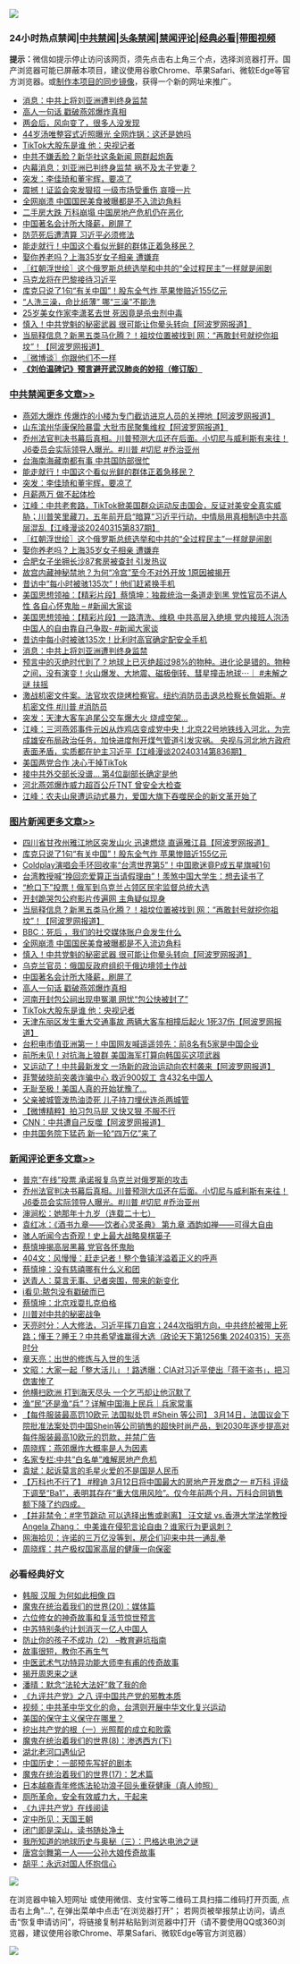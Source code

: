 ![](https://raw.githubusercontent.com/jsvpn/jsproxy/dev/64photo/fqnews-qr.jpg)

<div id="tt">
<h3>24小时热点禁闻|<a href="#%E4%B8%AD%E5%85%B1%E7%A6%81%E9%97%BB%E6%9B%B4%E5%A4%9A%E6%96%87%E7%AB%A0">中共禁闻</a>|<a href="#%E5%9B%BE%E7%89%87%E6%96%B0%E9%97%BB%E6%9B%B4%E5%A4%9A%E6%96%87%E7%AB%A0">头条禁闻</a>|<a href="#%E6%96%B0%E9%97%BB%E8%AF%84%E8%AE%BA%E6%9B%B4%E5%A4%9A%E6%96%87%E7%AB%A0">禁闻评论|<a href="#%E5%BF%85%E7%9C%8B%E7%BB%8F%E5%85%B8%E5%A5%BD%E6%96%87">经典必看</a>|<a href="https://fanb1.xyz/3" target="_blank">带图视频</a></h3>
<div><b>提示：</b>微信如提示停止访问该网页，须先点击右上角三个点，选择浏览器打开。国产浏览器可能已屏蔽本项目，建议使用谷歌Chrome、苹果Safari、微软Edge等官方浏览器。或<a href="%E5%88%B6%E4%BD%9Cgit%E7%A6%81%E9%97%BB%E9%95%9C%E5%83%8F.md">制作本项目的同步镜像</a>，获得一个新的网址来推广。</div>
<ul>

<li><a href="/cbnews/20240315/2013459.md">消息：中共上将刘亚洲遭判终身监禁</a></li>
<li><a href="/topimagenews/20240316/2013567.md">高人一句话 戳破燕郊爆炸真相</a></li>
<li><a href="/cnnews/20240316/2013591.md">两会后，风向变了，很多人没发现</a></li>
<li><a href="/yule/20240316/2013614.md">44岁汤唯整容式近照曝光 全网炸锅：这还是她吗</a></li>
<li><a href="/topimagenews/20240316/2013470.md">TikTok大股东是谁 他：央视记者</a></li>
<li><a href="/cnnews/20240316/2013539.md">中共不嫌丢脸？新华社这条新闻 网群起炮轰</a></li>
<li><a href="/baitai/20240316/2013477.md">内幕消息：刘亚洲已判终身监禁 祸不及太子党妻？</a></li>
<li><a href="/cbnews/20240316/2013686.md">突发：李佳琦和董宇辉，要凉了</a></li>
<li><a href="/finance/20240316/2013589.md">震撼！证监会突发狠招 一级市场受重伤 哀嚎一片</a></li>
<li><a href="/topimagenews/20240316/2013647.md">全网崩溃 中国国民美食被曝都是不入流边角料</a></li>
<li><a href="/baitai/20240316/2013509.md">二手房大跌 万科崩塌 中国房地产危机仍在恶化</a></li>
<li><a href="/topimagenews/20240316/2013622.md">中国著名会计所大降薪，刷屏了</a></li>
<li><a href="/cnnews/20240316/2013696.md">防范死后遭清算 习近平必须修法</a></li>
<li><a href="/cbnews/20240316/2013698.md">能走就行！中国这个看似光鲜的群体正着急移民？</a></li>
<li><a href="/cbnews/20240316/2013656.md">娶你养老吗？上海35岁女子相亲 遭嫌弃</a></li>
<li><a href="/cbnews/20240316/2013664.md">〖红朝浮世绘〗这个俄罗斯总统选举和中共的“全过程民主”一样就是闹剧</a></li>
<li><a href="/worldnews/20240316/2013658.md">马克龙将在巴黎接待习近平</a></li>
<li><a href="/topimagenews/20240316/2013741.md">库克只说了1句“有关中国”！股东全气炸 苹果惨赔近155亿元</a></li>
<li><a href="/lifebaike/20240316/2013628.md">“人洗三澡，命比纸薄” 哪“三澡”不能洗</a></li>
<li><a href="/comments/20240316/2013478.md">25岁美女作家李潇茗去世 死因竟是杀虫剂中毒</a></li>
<li><a href="/topimagenews/20240316/2013634.md">慎入！中共党魁的秘密武器 很可能让你晕头转向【阿波罗网报道】</a></li>
<li><a href="/topimagenews/20240316/2013679.md">当局释信息？新黑五类马化腾？！祖坟位置被找到 网：“再敢封号就挖你祖坟”！【阿波罗网报道】</a></li>
<li><a href="/ssgc/20240316/2013578.md">〖微博谈〗你跟他们不一样</a></li>
<li><b><a href="/comments/20200207/1272816.md" target="_blank">《刘伯温碑记》预言避开武汉肺炎的妙招（修订版）</a></b></li>
</ul>
</div>

<div class="catlist">
<h3><a href="/cbnews/" target="_blank">中共禁闻</a><span><a href="/cbnews/" target="_blank" rel="nofollow">更多文章>></a></span></h3>
<ul>
<li><a href="/cbnews/20240316/2013794.md" target="_blank">燕郊大爆炸 传爆炸的小楼为专门截访进京人员的关押地【阿波罗网报道】</a></li>
<li><a href="/cbnews/20240316/2013788.md" target="_blank">山东滨州华康保险暴雷 大批市民聚集维权【阿波罗网报道】</a></li>
<li><a href="/comments/20240316/2013770.md" target="_blank">乔州法官判决书幕后真相。川普预测大瓜还在后面。小切尼与威利斯有来往！J6委员会实际领导人曝光。#川普 #切尼 #乔治亚州</a></li>
<li><a href="/cbnews/20240316/2013699.md" target="_blank">台海南海藏南都有事 中共国防部很忙</a></li>
<li><a href="/cbnews/20240316/2013698.md" target="_blank">能走就行！中国这个看似光鲜的群体正着急移民？</a></li>
<li><a href="/cbnews/20240316/2013686.md" target="_blank">突发：李佳琦和董宇辉，要凉了</a></li>
<li><a href="/cbnews/20240316/2013673.md" target="_blank">月薪两万 做不起体检</a></li>
<li><a href="/cbnews/20240316/2013670.md" target="_blank">江峰：中共老套路，TikTok掀美国群众运动反击国会，反证对美安全真实威胁；川普笑里藏刀，五年前开启“暗算”习近平行动，中情局用真相制造中共高层混乱【江峰漫谈20240315第837期】</a></li>
<li><a href="/cbnews/20240316/2013664.md" target="_blank">〖红朝浮世绘〗这个俄罗斯总统选举和中共的“全过程民主”一样就是闹剧</a></li>
<li><a href="/cbnews/20240316/2013656.md" target="_blank">娶你养老吗？上海35岁女子相亲 遭嫌弃</a></li>
<li><a href="/cbnews/20240316/2013655.md" target="_blank">合肥女子坐拥长沙87套房被查封 引发热议</a></li>
<li><a href="/cbnews/20240316/2013635.md" target="_blank">故宫内藏神秘禁地？为何“冷宫”至今不对外开放 1原因被揭开</a></li>
<li><a href="/cbnews/20240316/2013623.md" target="_blank">昔访中“每小时被骇135次”！他们赶紧换手机</a></li>
<li><a href="/cbnews/20240316/2013536.md" target="_blank">美国思想领袖：【精彩片段】蔡慎坤：独裁统治一条道走到黑 党性官员不讲人性 各自心怀鬼胎 &#8211; #新闻大家谈</a></li>
<li><a href="/cbnews/20240316/2013528.md" target="_blank">美国思想领袖：【精彩片段】一路清洗、维稳 中共高层入绝境 党内接班人泡汤 中国人的自由靠自己争取- #新闻大家谈</a></li>
<li><a href="/cbnews/20240316/2013471.md" target="_blank">昔访中每小时被骇135次！比利时高官确定配安全手机</a></li>
<li><a href="/cbnews/20240315/2013459.md" target="_blank">消息：中共上将刘亚洲遭判终身监禁</a></li>
<li><a href="/comments/20240315/2013397.md" target="_blank">预言中的灭绝时代到了？地球上已灭绝超过98%的物种。进化论是错的。物种之间，没有演变！火山爆发、大地震、磁极倒转、彗星撞击地球⋯｜ #未解之谜 扶摇</a></li>
<li><a href="/comments/20240315/2013382.md" target="_blank">激战机密文件案。法官坎农烧烤检察官。纽约消防员击退总检察长詹姆斯。#机密文件 #川普 #消防员</a></li>
<li><a href="/cbnews/20240315/2013297.md" target="_blank">突发：天津大客车追尾公交车爆大火 烧成空架…</a></li>
<li><a href="/cbnews/20240315/2013253.md" target="_blank">江峰：三河燕郊事件元凶从炸鸡店变成党中央！北京22号地铁线入河北，为完成雄安布局政治任务，加快进度刨开煤气管道引发灾祸。 央视与河北地方政府表面矛盾，实质都在护主习近平【江峰漫谈20240314第836期】</a></li>
<li><a href="/comments/20240315/2013181.md" target="_blank">美国两党合作 决心干掉TikTok</a></li>
<li><a href="/cbnews/20240315/2013170.md" target="_blank">接中共外交部长没谱… 第4位副部长确定是他</a></li>
<li><a href="/cbnews/20240314/2012979.md" target="_blank">河北燕郊爆炸威力超百公斤TNT 曾安全大检查</a></li>
<li><a href="/cbnews/20240314/2012969.md" target="_blank">江峰：农夫山泉遭运动式暴力，爱国大旗下吞噬民企的新文革开始了</a></li>

</ul>
</div>
<div class="catlist">
<h3><a href="/topimagenews/" target="_blank">图片新闻</a><span><a href="/topimagenews/" target="_blank" rel="nofollow">更多文章>></a></span></h3>
<ul>
<li><a href="/topimagenews/20240316/2013785.md" target="_blank">四川省甘孜州雅江地区突发山火 迅速燃烧 直逼雅江县【阿波罗网报道】</a></li>
<li><a href="/topimagenews/20240316/2013741.md" target="_blank">库克只说了1句“有关中国”！股东全气炸 苹果惨赔近155亿元</a></li>
<li><a href="/topimagenews/20240316/2013740.md" target="_blank">Coldplay演唱会手环回收率“台湾世界第5”！中国歌迷竟P成五星旗喊1句</a></li>
<li><a href="/topimagenews/20240316/2013729.md" target="_blank">台湾教授喊“挽回恋爱算正当请假理由”！羡煞中国大学生：想去读书了</a></li>
<li><a href="/topimagenews/20240316/2013728.md" target="_blank">“枪口下”投票！俄军到乌克兰占领区民宅监督总统大选</a></li>
<li><a href="/topimagenews/20240316/2013727.md" target="_blank">开封跪哭包公府影片传遍网 主角疑似现身</a></li>
<li><a href="/topimagenews/20240316/2013679.md" target="_blank">当局释信息？新黑五类马化腾？！祖坟位置被找到 网：“再敢封号就挖你祖坟”！【阿波罗网报道】</a></li>
<li><a href="/topimagenews/20240316/2013672.md" target="_blank">BBC：死后 ，我们的社交媒体账户会发生什么</a></li>
<li><a href="/topimagenews/20240316/2013647.md" target="_blank">全网崩溃 中国国民美食被曝都是不入流边角料</a></li>
<li><a href="/topimagenews/20240316/2013634.md" target="_blank">慎入！中共党魁的秘密武器 很可能让你晕头转向【阿波罗网报道】</a></li>
<li><a href="/topimagenews/20240316/2013633.md" target="_blank">乌克兰官员：俄国反政府组织于俄边境领土作战</a></li>
<li><a href="/topimagenews/20240316/2013622.md" target="_blank">中国著名会计所大降薪，刷屏了</a></li>
<li><a href="/topimagenews/20240316/2013567.md" target="_blank">高人一句话 戳破燕郊爆炸真相</a></li>
<li><a href="/topimagenews/20240316/2013514.md" target="_blank">河南开封包公祠出现申冤潮 网忧“包公快被封了”</a></li>
<li><a href="/topimagenews/20240316/2013470.md" target="_blank">TikTok大股东是谁 他：央视记者</a></li>
<li><a href="/topimagenews/20240315/2013405.md" target="_blank">天津东丽区发生重大交通事故 两辆大客车相撞后起火 1死37伤【阿波罗网报道】</a></li>
<li><a href="/topimagenews/20240315/2013353.md" target="_blank">台积电市值亚洲第一！中国网友喊遥遥领先：前8名有5家是中国企业</a></li>
<li><a href="/topimagenews/20240315/2013352.md" target="_blank">前所未见！对抗海上狼群 美国海军打算向韩国买这项武器</a></li>
<li><a href="/topimagenews/20240315/2013338.md" target="_blank">又运动了！中共最新发文 一场新的政治运动向农村袭来【阿波罗网报道】</a></li>
<li><a href="/topimagenews/20240315/2013296.md" target="_blank">菲警破晓前突袭诈骗中心 救近900奴工 含432名中国人</a></li>
<li><a href="/topimagenews/20240315/2013232.md" target="_blank">无耻至极！美国人真的开始犹豫了…</a></li>
<li><a href="/topimagenews/20240315/2013231.md" target="_blank">父亲被城管泼热油烫死 儿子持刀埋伏连杀两城管</a></li>
<li><a href="/topimagenews/20240315/2013215.md" target="_blank">【微博精粹】拍习包马屁 又快又狠 不服不行</a></li>
<li><a href="/topimagenews/20240315/2013209.md" target="_blank">CNN：中共遭自己反噬【阿波罗网报道】</a></li>
<li><a href="/topimagenews/20240315/2013208.md" target="_blank">中共国务院下猛药 新一轮“四万亿”来了</a></li>

</ul>
</div>
<div class="catlist">
<h3><a href="/comments/" target="_blank">新闻评论</a><span><a href="/comments/" target="_blank" rel="nofollow">更多文章>></a></span></h3>
<ul>
<li><a href="/comments/20240316/2013791.md" target="_blank">普京“在线”投票 承诺报复乌克兰对俄罗斯的攻击</a></li>
<li><a href="/comments/20240316/2013770.md" target="_blank">乔州法官判决书幕后真相。川普预测大瓜还在后面。小切尼与威利斯有来往！J6委员会实际领导人曝光。#川普 #切尼 #乔治亚州</a></li>
<li><a href="/comments/20240316/2013736.md" target="_blank">渖涧松：她那年十九岁（连载二十七）</a></li>
<li><a href="/comments/20240316/2013726.md" target="_blank">袁红冰：《酒书九章——饮者心灵圣典》 第九章 酒韵如禅——可得大自由</a></li>
<li><a href="/comments/20240316/2013680.md" target="_blank">骇人听闻今古奇观！史上最大战略臭棋篓子</a></li>
<li><a href="/comments/20240316/2013649.md" target="_blank">蔡慎坤揭高层黑幕 党官各怀鬼胎</a></li>
<li><a href="/comments/20240316/2013640.md" target="_blank">404文：风慢慢：赶走记者！整个鲁镇洋溢着正义的呼声</a></li>
<li><a href="/comments/20240316/2013639.md" target="_blank">蔡慎坤：没有慈禧哪有什么义和团</a></li>
<li><a href="/comments/20240316/2013638.md" target="_blank">送青人：莫言无事、记者突围，带来的新变化</a></li>
<li><a href="/comments/20240316/2013637.md" target="_blank">i看见:脓包没有戳破而已</a></li>
<li><a href="/comments/20240316/2013636.md" target="_blank">蔡慎坤：北京戏耍扎克伯格</a></li>
<li><a href="/comments/20240316/2013617.md" target="_blank">川普对中共的秘密战争</a></li>
<li><a href="/comments/20240316/2013616.md" target="_blank">天亮时分：人大修法，习近平挥刀自宫；244次指明方向，中共终於被带上死路；懂王？睡王？中共希望谁赢得大选（政论天下第1256集 20240315）天亮时分</a></li>
<li><a href="/comments/20240316/2013597.md" target="_blank">章天亮：出世的修炼与入世的生活</a></li>
<li><a href="/comments/20240316/2013587.md" target="_blank">文昭：大家一起「整大活儿」！路透曝：CIA对习近平使出「蒋干盗书」，把习偬害惨了</a></li>
<li><a href="/comments/20240316/2013583.md" target="_blank">他横扫欧洲 打到海天尽头 一个乞丐却让他沉默了</a></li>
<li><a href="/comments/20240316/2013580.md" target="_blank">渔“民”还是渔“兵”？详解中国海上民兵｜兵家常事</a></li>
<li><a href="/comments/20240316/2013566.md" target="_blank">【每件服装最高罚10欧元 法国拟处罚 #Shein 等公司】 3月14日，法国议会下院批准法案处罚中国Shein等公司销售的超快时尚产品，到2030年逐步提高对每件服装最高10欧元的罚款，并禁广告</a></li>
<li><a href="/comments/20240316/2013556.md" target="_blank">周晓辉：燕郊爆炸大概率是人为因素</a></li>
<li><a href="/comments/20240316/2013555.md" target="_blank">名家专栏:中共“白名单”难解房地产危机</a></li>
<li><a href="/comments/20240316/2013554.md" target="_blank">袁斌：起诉莫言的毛星火爱的不是国是人民币</a></li>
<li><a href="/comments/20240316/2013549.md" target="_blank">【万科也不行了】 #穆迪 3月12日将中国最大的房地产开发商之一 #万科 评级下调至“Ba1”，表明其存在“重大信用风险”。仅今年前两个月，万科合同销售额下降了约四成。</a></li>
<li><a href="/comments/20240316/2013548.md" target="_blank">【并非禁令：#字节跳动 可以选择出售或剥离】 汪文斌 vs.香港大学法学教授 Angela Zhang： 中美谁在侵犯言论自由？谁家行为更讽刺？</a></li>
<li><a href="/comments/20240316/2013538.md" target="_blank">网海拾贝：许诺的三万亿没等到，房企们迎来中共一通乱拳</a></li>
<li><a href="/comments/20240316/2013537.md" target="_blank">周晓辉：共产极权国家高层的健康一向保密</a></li>

</ul>
</div>

<div class="catlist">
<h3>必看经典好文</h3>
<ul>
<li><a href="/bannedvideo/20220403/1714030.md" target="_blank">韩服 汉服 为何如此相像 四</a></li>
<li><a href="/comments/20180725/976787.md" target="_blank">魔鬼在统治着我们的世界(20)：媒体篇</a></li>
<li><a href="/tculture/20130420/118886.md" target="_blank">六位修女的神奇故事和复活节惊世预言</a></li>
<li><a href="/comments/20220920/1786910.md" target="_blank">中苏特别条约计划消灭一亿人中国人</a></li>
<li><a href="/comments/20230917/1933753.md" target="_blank">防止你的孩子不成功（2） &#8211;教育避坑指南</a></li>
<li><a href="/funmedia/20210802/1598610.md" target="_blank">故事很短，教你不再生气</a></li>
<li><a href="/comments/20210810/1603664.md" target="_blank">中医武术气功特异功能大师李有甫的传奇故事</a></li>
<li><a href="/lishi/20131130/662544.md" target="_blank">揭开周恩来之谜</a></li>
<li><a href="/comments/20210312/1502968.md" target="_blank">潘晴：默念“法轮大法好”救了我的命</a></li>
<li><a href="/bookonline/20131116/201047.md" target="_blank">《九评共产党》之八 评中国共产党的邪教本质</a></li>
<li><a href="/comments/20220119/1681422.md" target="_blank">视频：中共革中华文化的命，台湾则开展中华文化复兴运动</a></li>
<li><a href="/lifebaike/20200520/1331379.md" target="_blank">美国的保守主义保守在哪里？</a></li>
<li><a href="/comments/20200629/1352460.md" target="_blank">挖出共产党的根（一）光照帮的成立和败露</a></li>
<li><a href="/topimagenews/20180527/948714.md" target="_blank">魔鬼在统治着我们的世界(8)：渗透西方(下)</a></li>
<li><a href="/comments/20240116/1984226.md" target="_blank">湖北老河口遇仙记</a></li>
<li><a href="/comments/20220910/1782931.md" target="_blank">中国历史：一部预先写好的剧本</a></li>
<li><a href="/topimagenews/20180620/960677.md" target="_blank">魔鬼在统治着我们的世界(17)：艺术篇</a></li>
<li><a href="/comments/20211023/1642745.md" target="_blank">日本越裔青年修炼法轮功浪子回头重获健康（真人帅照）</a></li>
<li><a href="/comments/20220605/1742040.md" target="_blank">厕所革命，安全有效威力大，干起来</a></li>
<li><a href="/bookonline/20131116/201057.md" target="_blank">《九评共产党》在线阅读</a></li>
<li><a href="/tculture/xiulian/20151111/470021.md" target="_blank">定中所见：天国王朝</a></li>
<li><a href="/tculture/20200803/1373949.md" target="_blank">闭门即是深山，读书随处净土</a></li>
<li><a href="/tculture/xiulian/20170726/797589.md" target="_blank">我所知道的地球历史与奥秘（三）：巴格达电池之谜</a></li>
<li><a href="/comments/20220902/1779609.md" target="_blank">唐宫剑舞第一人——公孙大娘传奇故事</a></li>
<li><a href="/comments/20180624/961987.md" target="_blank">胡平：永远对国人怀抱信心</a></li>

</ul>
</div>

![](https://raw.githubusercontent.com/jsvpn/jsproxy/dev/64photo/fqnews-qr.jpg)

在浏览器中输入短网址 或使用微信、支付宝等二维码工具扫描二维码打开页面, 点击右上角"...", 在弹出菜单中点击“在浏览器打开”； 若网页被举报禁止访问，请点击“恢复申请访问”，将链接复制并粘贴到浏览器中打开（请不要使用QQ或360浏览器，建议使用谷歌Chrome、苹果Safari、微软Edge等官方浏览器）

![](https://raw.githubusercontent.com/jsvpn/jsproxy/dev/64photo/wx.jpg)